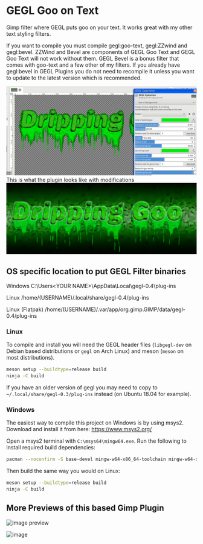 # GEGL Goo on Text
Gimp filter where GEGL puts goo on your text. It works great with my other text styling filters.

If you want to compile you must compile gegl:goo-text, gegl:ZZwind and gegl:bevel. ZZWind and Bevel are components of GEGL Goo Text and GEGL Goo Text will not work without them.
GEGL Bevel is a bonus filter that comes with goo-text and a few other of my filters. If you already have gegl:bevel in GEGL Plugins you do not need to recompile it unless you want to update to the latest version which is recommended.  


![image preview](previewgoo.png )
This is what the plugin looks like with modifications
![image preview](final.png )

## OS specific location to put GEGL Filter binaries 

Windows
 C:\\Users\<YOUR NAME>\AppData\Local\gegl-0.4\plug-ins
 
 Linux 
 /home/(USERNAME)/.local/share/gegl-0.4/plug-ins
 
 Linux (Flatpak)
 /home/(USERNAME)/.var/app/org.gimp.GIMP/data/gegl-0.4/plug-ins

 ### Linux

To compile and install you will need the GEGL header files (`libgegl-dev` on
Debian based distributions or `gegl` on Arch Linux) and meson (`meson` on
most distributions).

```bash
meson setup --buildtype=release build
ninja -C build

```

If you have an older version of gegl you may need to copy to `~/.local/share/gegl-0.3/plug-ins`
instead (on Ubuntu 18.04 for example).



### Windows

The easiest way to compile this project on Windows is by using msys2.  Download
and install it from here: https://www.msys2.org/

Open a msys2 terminal with `C:\msys64\mingw64.exe`.  Run the following to
install required build dependencies:

```bash
pacman --noconfirm -S base-devel mingw-w64-x86_64-toolchain mingw-w64-x86_64-meson mingw-w64-x86_64-gegl
```

Then build the same way you would on Linux:

```bash
meson setup --buildtype=release build
ninja -C build
```


## More Previews of this based Gimp Plugin

![image preview](newgoo.png )

![image](https://github.com/LinuxBeaver/gegl-goo-on-text/assets/78667207/4471522e-7c42-444e-8ec9-e7e8190c6a3d)
